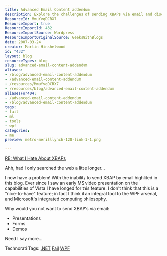 ```yaml
---
title: Advanced Email Content addendum
description: Explore the challenges of sending XBAPs via email and discover why this feature is essential for WPF presentations, forms, and demos. Join the discussion!
ResourceId: MmuYvqDCRX7
ResourceImport: true
ResourceImportId: 432
ResourceImportSource: Wordpress
ResourceImportOriginalSource: GeeksWithBlogs
date: 2007-03-24
creator: Martin Hinshelwood
id: "432"
layout: blog
resourceTypes: blog
slug: advanced-email-content-addendum
aliases:
- /blog/advanced-email-content-addendum
- /advanced-email-content-addendum
- /resources/MmuYvqDCRX7
- /resources/blog/advanced-email-content-addendum
aliasesFor404:
- /advanced-email-content-addendum
- /blog/advanced-email-content-addendum
tags:
- fail
- ml
- tools
- wpf
categories:
- me
preview: metro-merilllynch-128-link-1-1.png

---
```

[RE: What I Hate About XBAPs](http://nerddawg.blogspot.com/2006/11/re-what-i-hat...)

Ahh, had I only searched the web a little longer...

I now have a problem! With the inability to send XBAP by email highlited in this blog. Ever since I saw an early MS video presentation on the capabilities of Vista I have longed for this feature. I don't think that this is a "nice-to-have" feature; in fact I think it an integral tool to the WPF arsenal, and Microsoft's integrated computing philosophy.

Why would you not want to send XBAP's via email:

- Presentations
- Forms
- Demos

Need I say more...

Technorati Tags: [.NET](http://technorati.com/tags/.NET) [Fail](http://technorati.com/tags/Fail) [WPF](http://technorati.com/tags/WPF)
